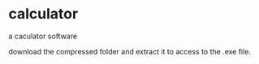 # calculator
a caculator software 

download the compressed folder and extract it to access to the .exe file.
